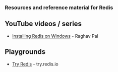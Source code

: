 ### Resources and reference material for Redis

## YouTube videos / series

- [Installing Redis on Windows](https://www.youtube.com/watch?v=ncFhlv-gBXQ) - Raghav Pal

## Playgrounds

- [Try Redis](https://try.redis.io/) - try.redis.io
